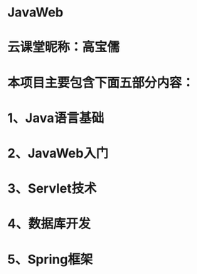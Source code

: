 # JavaWeb

# 云课堂昵称：高宝儒

# 本项目主要包含下面五部分内容：
# 1、Java语言基础
# 2、JavaWeb入门
# 3、Servlet技术
# 4、数据库开发
# 5、Spring框架
